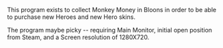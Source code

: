 This program exists to collect Monkey Money in Bloons in order to be able to purchase new Heroes and new Hero skins.


The program maybe picky -- requiring Main Monitor, initial open position from Steam, and a Screen resolution of 1280X720.
